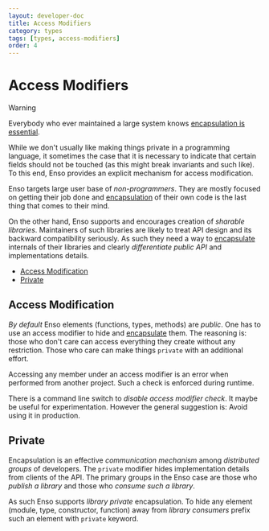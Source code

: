 ```yaml
---
layout: developer-doc
title: Access Modifiers
category: types
tags: [types, access-modifiers]
order: 4
---
```


# Access Modifiers

> [!WARNING]
> Everybody who ever maintained a large system knows [encapsulation is essential](../semantics/encapsulation.md).
>
> While we don't usually like making things private in a programming language, it
> sometimes the case that it is necessary to indicate that certain fields should
> not be touched (as this might break invariants and such like). To this end, Enso
> provides an explicit mechanism for access modification.

Enso targets large user base of _non-programmers_. They are mostly focused on
getting their job done and [encapsulation](../semantics/encapsulation.md) of their own code is the last thing
that comes to their mind.

On the other hand, Enso supports and encourages creation of *sharable libraries*.
Maintainers of such libraries are likely to treat API design and its
backward compatibility seriously. As such they need a way to [encapsulate](../semantics/encapsulation.md)
internals of their libraries and clearly *differentiate public API* and
implementations details.

<!-- MarkdownTOC levels="2,3" autolink="true" -->

- [Access Modification](#access-modification)
- [Private](#private)

<!-- /MarkdownTOC -->

## Access Modification

*By default* Enso elements (functions, types, methods) are *public*.
One has to use an access modifier to hide and [encapsulate](../semantics/encapsulation.md) them. The
reasoning is: those who don't care can access everything they create without
any restriction. Those who care can make things `private` with an additional
effort.


Accessing any member under an access modifier is an error when performed from another project.
Such a check is enforced during runtime.

There is a command line switch to _disable access modifier check_.
It maybe be useful for experimentation. However the general suggestion is:
Avoid using it in production.

## Private

Encapsulation is an effective _communication mechanism_ among _distributed
groups_ of developers. The `private` modifier hides implementation details from clients of the API.
The primary groups in the Enso case are those who *publish a library*
and those who *consume such a library*.

As such Enso supports _library private_ encapsulation.
To hide any element (module, type, constructor, function) away
from *library consumers* prefix such an element with `private` keyword.
